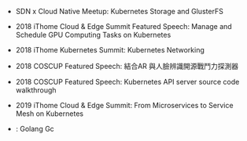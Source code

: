 - SDN x Cloud Native Meetup: Kubernetes Storage and GlusterFS
- 2018 iThome Cloud & Edge Summit Featured Speech: Manage and Schedule GPU Computing Tasks on Kubernetes
- 2018 iThome Kubernetes Summit: Kubernetes Networking
- 2018 COSCUP Featured Speech: 結合AR 與人臉辨識開源戰鬥力探測器
- 2018 COSCUP Featured Speech: Kubernetes API server source code walkthrough
- 2019 iThome Cloud & Edge Summit: From Microservices to Service Mesh on Kubernetes

- : Golang Gc
